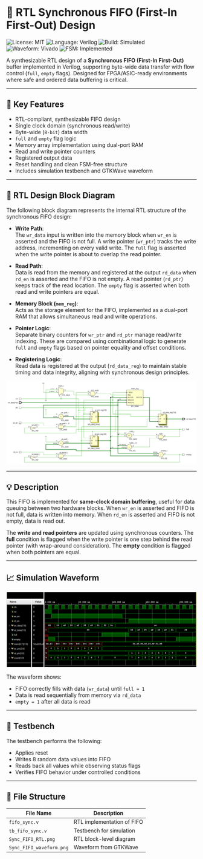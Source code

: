 # 🔗 RTL Synchronous FIFO (First-In First-Out) Design 
![License: MIT](https://img.shields.io/badge/License-MIT-blue.svg)
![Language: Verilog](https://img.shields.io/badge/language-Verilog-yellow.svg)
![Build: Simulated](https://img.shields.io/badge/build-simulated-green)
![Waveform: Vivado](https://img.shields.io/badge/waveform-GTKwave-blue)
![FSM: Implemented](https://img.shields.io/badge/FSM-Implemented-red)

A synthesizable RTL design of a **Synchronous FIFO (First-In First-Out)** buffer implemented in Verilog, supporting byte-wide data transfer with flow control (`full`, `empty` flags). Designed for FPGA/ASIC-ready environments where safe and ordered data buffering is critical.

---


## 📌 Key Features

- RTL-compliant, synthesizable FIFO design
- Single clock domain (synchronous read/write)
- Byte-wide (`8-bit`) data width
- `full` and `empty` flag logic
- Memory array implementation using dual-port RAM
- Read and write pointer counters
- Registered output data
- Reset handling and clean FSM-free structure
- Includes simulation testbench and GTKWave waveform

---

## 🔧 RTL Design Block Diagram

The following block diagram represents the internal RTL structure of the synchronous FIFO design:

- **Write Path**:  
  The `wr_data` input is written into the memory block when `wr_en` is asserted and the FIFO is not full. A write pointer (`wr_ptr`) tracks the write address, incrementing on every valid write. The `full` flag is asserted when the write pointer is about to overlap the read pointer.

- **Read Path**:  
  Data is read from the memory and registered at the output `rd_data` when `rd_en` is asserted and the FIFO is not empty. A read pointer (`rd_ptr`) keeps track of the read location. The `empty` flag is asserted when both read and write pointers are equal.

- **Memory Block (`mem_reg`)**:  
  Acts as the storage element for the FIFO, implemented as a dual-port RAM that allows simultaneous read and write operations.

- **Pointer Logic**:  
  Separate binary counters for `wr_ptr` and `rd_ptr` manage read/write indexing. These are compared using combinational logic to generate `full` and `empty` flags based on pointer equality and offset conditions.

- **Registering Logic**:  
  Read data is registered at the output (`rd_data_reg`) to maintain stable timing and data integrity, aligning with synchronous design principles.

<p align="center">
  <img src="https://github.com/SayantanMandal2000/rtl-fifo-designs/blob/main/synchronous-fifo-verilog/images/Sync_FIFO_RTL.png" alt="FIFO RTL Block Diagram" width="700"/>
</p>

---

## 💡 Description

This FIFO is implemented for **same-clock domain buffering**, useful for data queuing between two hardware blocks. When `wr_en` is asserted and FIFO is not full, data is written into memory. When `rd_en` is asserted and FIFO is not empty, data is read out.

The **write and read pointers** are updated using synchronous counters. The **full** condition is flagged when the write pointer is one step behind the read pointer (with wrap-around consideration). The **empty** condition is flagged when both pointers are equal.

---

## 📈 Simulation Waveform

<p align="center">
  <img src="https://github.com/SayantanMandal2000/rtl-fifo-designs/blob/main/synchronous-fifo-verilog/images/Sync_FIFO_waveform.png" alt="FIFO Simulation Waveform" width="800"/>
</p>

The waveform shows:
- FIFO correctly fills with data (`wr_data`) until `full = 1`
- Data is read sequentially from memory via `rd_data`
- `empty = 1` after all data is read

---

## 🧪 Testbench

The testbench performs the following:
- Applies reset
- Writes 8 random data values into FIFO
- Reads back all values while observing status flags
- Verifies FIFO behavior under controlled conditions

---

## 📁 File Structure

| File Name              | Description                           |
|------------------------|---------------------------------------|
| `fifo_sync.v`          | RTL implementation of FIFO            |
| `tb_fifo_sync.v`       | Testbench for simulation              |
| `Sync_FIFO_RTL.png` | RTL block-level diagram           |
| `Sync_FIFO_waveform.png`  | Waveform from GTKWave              |
